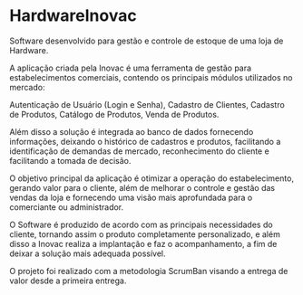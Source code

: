 # HardwareInovac
Software desenvolvido para gestão e controle de estoque de uma loja de Hardware.

A aplicação criada pela Inovac é uma ferramenta de gestão para estabelecimentos comerciais, contendo os principais módulos utilizados no mercado:

Autenticação de Usuário (Login e Senha),
Cadastro de Clientes,
Cadastro de Produtos,
Catálogo de Produtos,
Venda de Produtos.

Além disso a solução é integrada ao banco de dados fornecendo informações, deixando o histórico de cadastros e produtos, facilitando a identificação de demandas de mercado, reconhecimento do cliente e facilitando a tomada de decisão.

O objetivo principal da aplicação é otimizar a operação do estabelecimento, gerando valor para o cliente, além de melhorar o controle e gestão das vendas da loja e fornecendo uma visão mais aprofundada para o comerciante ou administrador.

O Software é produzido de acordo com as principais necessidades do cliente, tornando assim o produto completamente personalizado, e além disso a Inovac realiza a implantação e faz o acompanhamento, a fim de deixar a solução mais adequada possível.

O projeto foi realizado com a metodologia ScrumBan visando a entrega de valor desde a primeira entrega.

